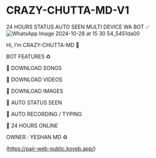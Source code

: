 # CRAZY-CHUTTA-MD-V1
24 HOURS STATUS AUTO SEEN MULTI DEVICE WA BOT ✅
![WhatsApp Image 2024-10-28 at 15 30 54_5451da00](https://github.com/user-attachments/assets/0ea337f7-4c47-4bc8-a863-af86069c7da5)

 Hi, I’m CRAZY-CHUTTA-MD 👋


BOT FEATURES ♻

🔰 DOWNLOAD SONGS

🔰 DOWNLOAD VIDEOS

🔰 DOWNLOAD IMAGES

🔰 AUTO STATUS SEEN

🔰 AUTO RECORDING / TYPING

🔰 24 HOURS ONLINE


OWNER : YESHAN MD ♻

(https://pair-web-public.koyeb.app/)
